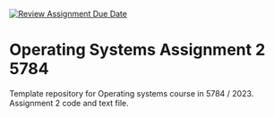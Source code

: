 [![Review Assignment Due Date](https://classroom.github.com/assets/deadline-readme-button-24ddc0f5d75046c5622901739e7c5dd533143b0c8e959d652212380cedb1ea36.svg)](https://classroom.github.com/a/J7oQh81c)
# Operating Systems Assignment 2 5784
Template repository for Operating systems course in 5784 / 2023.  Assignment 2 code and text file.
